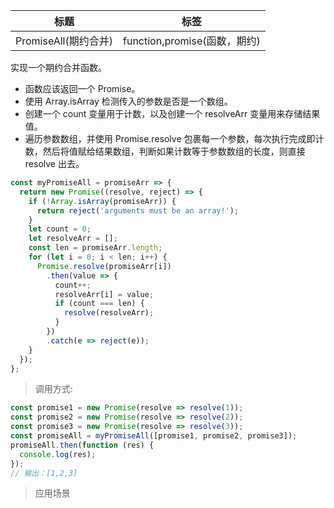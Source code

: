| 标题                 | 标签                         |
| -------------------- | ---------------------------- |
| PromiseAll(期约合并) | function,promise(函数，期约) |

实现一个期约合并函数。

- 函数应该返回一个 Promise。
- 使用 Array.isArray 检测传入的参数是否是一个数组。
- 创建一个 count 变量用于计数，以及创建一个 resolveArr 变量用来存储结果值。
- 遍历参数数组，并使用 Promise.resolve 包裹每一个参数，每次执行完成即计数，然后将值赋给结果数组，判断如果计数等于参数数组的长度，则直接 resolve 出去。

```js
const myPromiseAll = promiseArr => {
  return new Promise((resolve, reject) => {
    if (!Array.isArray(promiseArr)) {
      return reject('arguments must be an array!');
    }
    let count = 0;
    let resolveArr = [];
    const len = promiseArr.length;
    for (let i = 0; i < len; i++) {
      Promise.resolve(promiseArr[i])
        .then(value => {
          count++;
          resolveArr[i] = value;
          if (count === len) {
            resolve(resolveArr);
          }
        })
        .catch(e => reject(e));
    }
  });
};
```

> 调用方式:

```js
const promise1 = new Promise(resolve => resolve(1));
const promise2 = new Promise(resolve => resolve(2));
const promise3 = new Promise(resolve => resolve(3));
const promiseAll = myPromiseAll([promise1, promise2, promise3]);
promiseAll.then(function (res) {
  console.log(res);
});
// 输出：[1,2,3]
```

> 应用场景
